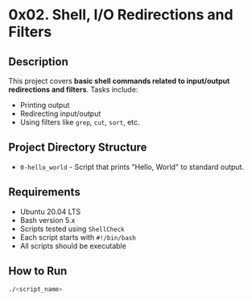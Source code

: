 # 0x02. Shell, I/O Redirections and Filters

## Description

This project covers **basic shell commands related to input/output redirections and filters**. Tasks include:

- Printing output
- Redirecting input/output
- Using filters like `grep`, `cut`, `sort`, etc.

## Project Directory Structure

- `0-hello_world` - Script that prints "Hello, World" to standard output.

## Requirements

- Ubuntu 20.04 LTS
- Bash version 5.x
- Scripts tested using `ShellCheck`
- Each script starts with `#!/bin/bash`
- All scripts should be executable

## How to Run

```bash
./<script_name>
